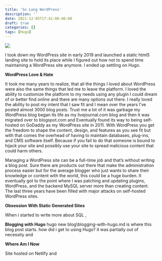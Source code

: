 ```yaml
---
title: 'So Long WordPress'
description: ''
date: 2021-12-05T17:41:00-06:00
draft: true
categories: []
tags: [Hugo]
---
```

![](html5site.JPG)

I took down my WordPress site in early 2019 and launched a static html5 landing site to hold its place while I figured out how not to spend time maintaining a WordPress site anymore. I ended up settling on Hugo.

**WordPress Love & Hate**

It took me many years to realize, that all the things I loved about WordPress were also the same things that led me to leave the platform.  I loved the ability to customize the platform to my needs using any plugin I could dream of or better find online and there are many options out there. I really loved the ability to post my intent that I saw fit and I mean over the years I’ve posted almost 3000 blog posts. Trust me a lot of it was garbage my WordPress blog began its life as my livejournal.com blog and then it was migrated over to blogspot.com and Eventually found its way to being self-hosted on GoDaddy as my WordPress site in 2011. With WordPress you get the freedom to shape the content, design, and features as you see fit but with that comes the overhead of having to maintain databases, plug-ins, and CMS software itself. Because if you fail to do that someone is bound to hijack your site and possibly use your site to spread malicious content that could harm others.

Managing a WordPress site can be a full-time job and that’s without writing a blog post. Sure there are products out there that make the administration process easier but for the average blogger who just wants to share their knowledge or content with the world, this could be a huge burden. It eventually got to the point where I was patching and updating plugins, WordPress, and the backend MySQL server more than creating content. The last three years have been filled with major attacks on self-hosted WordPress sites.

**Obsession With Static Generated Sites**

When i started to write more about SQL ,

**Blogging with Hugo**
hugo new blog\blogging-with-hugo.md is where this blog post starts. how did i get to using Hugo? it was partially out of necessity and

**Where Am I Now**

Site hosted on Netlify and
